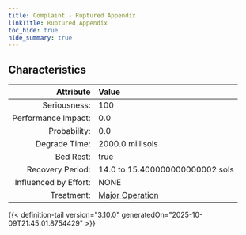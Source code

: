 ```yaml
---
title: Complaint - Ruptured Appendix
linkTitle: Ruptured Appendix
toc_hide: true
hide_summary: true
---
```

<!-- This is generated by the MarsSim HelpGenertor, do not edit. -->

## Characteristics

| Attribute      | Value |
|--------:|:------|
|Seriousness:|100|
|Performance Impact:|0.0|
|Probability:|0.0|
|Degrade Time:|2000.0 millisols|
|Bed Rest:|true|
|Recovery Period:|14.0 to 15.400000000000002 sols|
|Influenced by Effort:|NONE|
|Treatment:|[Major Operation](/docs/definitions/treatment/major-operation)|
 


{{< definition-tail version="3.10.0" generatedOn="2025-10-09T21:45:01.8754429" >}}


